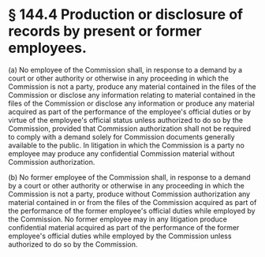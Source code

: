# § 144.4   Production or disclosure of records by present or former employees.

(a) No employee of the Commission shall, in response to a demand by a court or other authority or otherwise in any proceeding in which the Commission is not a party, produce any material contained in the files of the Commission or disclose any information relating to material contained in the files of the Commission or disclose any information or produce any material acquired as part of the performance of the employee's official duties or by virtue of the employee's official status unless authorized to do so by the Commission, provided that Commission authorization shall not be required to comply with a demand solely for Commission documents generally available to the public. In litigation in which the Commission is a party no employee may produce any confidential Commission material without Commission authorization.


(b) No former employee of the Commission shall, in response to a demand by a court or other authority or otherwise in any proceeding in which the Commission is not a party, produce without Commission authorization any material contained in or from the files of the Commission acquired as part of the performance of the former employee's official duties while employed by the Commission. No former employee may in any litigation produce confidential material acquired as part of the performance of the former employee's official duties while employed by the Commission unless authorized to do so by the Commission.




